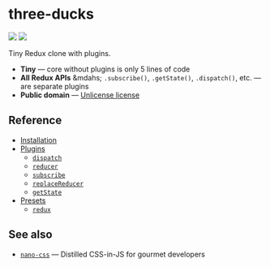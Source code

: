 # three-ducks

[![][npm-badge]][npm-url] [![][travis-badge]][travis-url]

Tiny Redux clone with plugins.

- __Tiny__ &mdash; core without plugins is only 5 lines of code
- __All Redux APIs__ &mdahs; `.subscribe()`, `.getState()`, `.dispatch()`, etc. &mdash; are separate plugins
- __Public domain__ &mdash; [Unlicense license](./LICENSE)


## Reference

- [Installation](./docs/Installation.md)
- [Plugins](./docs/Plugins.md)
  - [`dispatch`](./docs/plugins/dispatch.md)
  - [`reducer`](./docs/plugins/reducer.md)
  - [`subscribe`](./docs/plugins/subscribe.md)
  - [`replaceReducer`](./docs/plugins/replaceReducer.md)
  - [`getState`](./docs/plugins/replaceReducer.md)
- [Presets](./docs/Presets.md)
  - [`redux`](/docs/presets/redux.md)


## See also

- [`nano-css`](https://github.com/streamich/nano-css) &mdash; Distilled CSS-in-JS for gourmet developers


[npm-url]: https://www.npmjs.com/package/three-ducks
[npm-badge]: https://img.shields.io/npm/v/three-ducks.svg
[travis-url]: https://travis-ci.org/streamich/three-ducks
[travis-badge]: https://travis-ci.org/streamich/three-ducks.svg?branch=master
